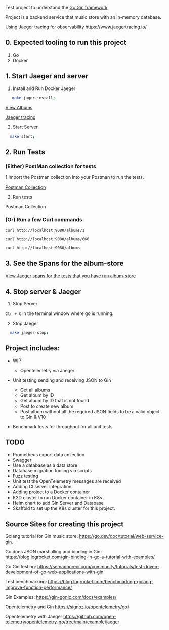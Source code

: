 Test project to understand the  [Go Gin framework](https://github.com/gin-gonic/gin#gin-web-framework)

Project is a backend service that music store with an in-memory database.

Using Jaeger tracing for observability https://www.jaegertracing.io/


## 0. Expected tooling to run this project

1. Go
2. Docker 

## 1. Start Jaeger and server

1. Install and Run Docker Jaeger
```bash
   make jager-install; 
```

[View Albums](http://localhost:9080/albums)

[Jaeger tracing](http://localhost:16686/search )

2. Start Server

```bash
  make start;
```
## 2. Run Tests


### (Either) PostMan collection for tests

1.Import the Postman collection into your Postman to run the tests. 

[Postman Collection](test/Album-Store.postman_collection.json)

2. Run tests

Postman Collection
   
### (Or) Run a few Curl commands 

`curl http://localhost:9080/albums/1`

`curl http://localhost:9080/albums/666`

`curl http://localhost:9080/albums`


## 3. See the Spans for the album-store

[View Jaeger spans for the tests that you have run album-store](http://localhost:16686/search?limit=20&lookback=1h&maxDuration&minDuration&service=album-store)

## 4. Stop server & Jaeger 

1. Stop Server

`Ctr + C` in the terminal window where go is running. 

2. Stop Jaeger

```bash
  make jaeger-stop;
```

## Project includes:

* WIP
  * Opentelemetry via Jaeger
  
* Unit testing sending and receiving JSON to Gin
  * Get all albums
  * Get album by ID
  * Get album by ID that is not found
  * Post to create new album
  * Post album without all the required JSON fields to be a valid object to Gin & V10
* Benchmark tests for throughput for all unit tests

## TODO
* Prometheus export data collection
* Swagger
* Use a database as a data store
* Database migration tooling via scripts
* Fuzz testing 
* Unit test the OpenTelemetry messages are received
* Adding CI server integration
* Adding project to a Docker container
* K3D cluster to run Docker container in K8s.
* Helm chart to add Gin Server and Database
* Skaffold to set up the K8s cluster for this project.

## Source Sites for creating this project

Golang tutorial for Gin music store: https://go.dev/doc/tutorial/web-service-gin. 

Go does JSON marshalling and binding in Gin: https://blog.logrocket.com/gin-binding-in-go-a-tutorial-with-examples/

Go Gin testing: https://semaphoreci.com/community/tutorials/test-driven-development-of-go-web-applications-with-gin

Test benchmarking: https://blog.logrocket.com/benchmarking-golang-improve-function-performance/

Gin Examples: https://gin-gonic.com/docs/examples/

Opentelemetry and Gin https://signoz.io/opentelemetry/go/

Opentelemetry with Jaeger https://github.com/open-telemetry/opentelemetry-go/tree/main/example/jaeger
